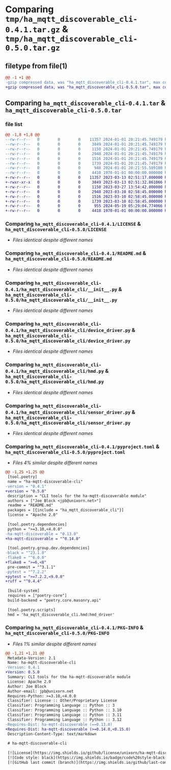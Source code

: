 # Comparing `tmp/ha_mqtt_discoverable_cli-0.4.1.tar.gz` & `tmp/ha_mqtt_discoverable_cli-0.5.0.tar.gz`

## filetype from file(1)

```diff
@@ -1 +1 @@
-gzip compressed data, was "ha_mqtt_discoverable_cli-0.4.1.tar", max compression
+gzip compressed data, was "ha_mqtt_discoverable_cli-0.5.0.tar", max compression
```

## Comparing `ha_mqtt_discoverable_cli-0.4.1.tar` & `ha_mqtt_discoverable_cli-0.5.0.tar`

### file list

```diff
@@ -1,8 +1,8 @@
--rw-r--r--   0        0        0    11357 2024-01-01 20:21:45.749179 ha_mqtt_discoverable_cli-0.4.1/LICENSE
--rw-r--r--   0        0        0     3849 2024-01-01 20:21:45.749179 ha_mqtt_discoverable_cli-0.4.1/README.md
--rw-r--r--   0        0        0     1150 2024-01-01 20:21:45.749179 ha_mqtt_discoverable_cli-0.4.1/ha_mqtt_discoverable_cli/__init__.py
--rw-r--r--   0        0        0     2948 2024-01-01 20:21:45.749179 ha_mqtt_discoverable_cli-0.4.1/ha_mqtt_discoverable_cli/device_driver.py
--rw-r--r--   0        0        0     1516 2024-01-01 20:21:45.749179 ha_mqtt_discoverable_cli-0.4.1/ha_mqtt_discoverable_cli/hmd.py
--rw-r--r--   0        0        0     1739 2024-01-01 20:21:45.749179 ha_mqtt_discoverable_cli-0.4.1/ha_mqtt_discoverable_cli/sensor_driver.py
--rw-r--r--   0        0        0      948 2024-01-01 20:21:55.589100 ha_mqtt_discoverable_cli-0.4.1/pyproject.toml
--rw-r--r--   0        0        0     4410 1970-01-01 00:00:00.000000 ha_mqtt_discoverable_cli-0.4.1/PKG-INFO
+-rw-r--r--   0        0        0    11357 2023-03-13 02:51:17.000000 ha_mqtt_discoverable_cli-0.5.0/LICENSE
+-rwxr-xr-x   0        0        0     3849 2023-03-13 02:51:32.861066 ha_mqtt_discoverable_cli-0.5.0/README.md
+-rw-r--r--   0        0        0     1150 2023-03-27 13:54:42.000000 ha_mqtt_discoverable_cli-0.5.0/ha_mqtt_discoverable_cli/__init__.py
+-rw-r--r--   0        0        0     2948 2023-03-10 02:58:45.000000 ha_mqtt_discoverable_cli-0.5.0/ha_mqtt_discoverable_cli/device_driver.py
+-rw-r--r--   0        0        0     1516 2023-03-10 02:58:45.000000 ha_mqtt_discoverable_cli-0.5.0/ha_mqtt_discoverable_cli/hmd.py
+-rw-r--r--   0        0        0     1739 2023-03-10 02:58:45.000000 ha_mqtt_discoverable_cli-0.5.0/ha_mqtt_discoverable_cli/sensor_driver.py
+-rw-r--r--   0        0        0      955 2024-05-19 05:29:04.774066 ha_mqtt_discoverable_cli-0.5.0/pyproject.toml
+-rw-r--r--   0        0        0     4418 1970-01-01 00:00:00.000000 ha_mqtt_discoverable_cli-0.5.0/PKG-INFO
```

### Comparing `ha_mqtt_discoverable_cli-0.4.1/LICENSE` & `ha_mqtt_discoverable_cli-0.5.0/LICENSE`

 * *Files identical despite different names*

### Comparing `ha_mqtt_discoverable_cli-0.4.1/README.md` & `ha_mqtt_discoverable_cli-0.5.0/README.md`

 * *Files identical despite different names*

### Comparing `ha_mqtt_discoverable_cli-0.4.1/ha_mqtt_discoverable_cli/__init__.py` & `ha_mqtt_discoverable_cli-0.5.0/ha_mqtt_discoverable_cli/__init__.py`

 * *Files identical despite different names*

### Comparing `ha_mqtt_discoverable_cli-0.4.1/ha_mqtt_discoverable_cli/device_driver.py` & `ha_mqtt_discoverable_cli-0.5.0/ha_mqtt_discoverable_cli/device_driver.py`

 * *Files identical despite different names*

### Comparing `ha_mqtt_discoverable_cli-0.4.1/ha_mqtt_discoverable_cli/hmd.py` & `ha_mqtt_discoverable_cli-0.5.0/ha_mqtt_discoverable_cli/hmd.py`

 * *Files identical despite different names*

### Comparing `ha_mqtt_discoverable_cli-0.4.1/ha_mqtt_discoverable_cli/sensor_driver.py` & `ha_mqtt_discoverable_cli-0.5.0/ha_mqtt_discoverable_cli/sensor_driver.py`

 * *Files identical despite different names*

### Comparing `ha_mqtt_discoverable_cli-0.4.1/pyproject.toml` & `ha_mqtt_discoverable_cli-0.5.0/pyproject.toml`

 * *Files 4% similar despite different names*

```diff
@@ -1,25 +1,25 @@
 [tool.poetry]
 name = "ha-mqtt-discoverable-cli"
-version = "0.4.1"
+version = "0.5.0"
 description = "CLI tools for the ha-mqtt-discoverable module"
 authors = ["Joe Block <jpb@unixorn.net>"]
 readme = "README.md"
 packages = [{include = "ha_mqtt_discoverable_cli"}]
 license = "Apache 2.0"
 
 [tool.poetry.dependencies]
 python = ">=3.10,<4.0.0"
-ha-mqtt-discoverable = "0.13.0"
+ha-mqtt-discoverable = "^0.14.0"
 
 [tool.poetry.group.dev.dependencies]
-black = "^23.1.0"
-flake8 = "^6.0.0"
+flake8 = ">=6,<8"
 pre-commit = "^3.1.1"
-pytest = "^7.2.2"
+pytest = ">=7.2.2,<9.0.0"
+ruff = "^0.4.4"
 
 [build-system]
 requires = ["poetry-core"]
 build-backend = "poetry.core.masonry.api"
 
 [tool.poetry.scripts]
 hmd = 'ha_mqtt_discoverable_cli.hmd:hmd_driver'
```

### Comparing `ha_mqtt_discoverable_cli-0.4.1/PKG-INFO` & `ha_mqtt_discoverable_cli-0.5.0/PKG-INFO`

 * *Files 1% similar despite different names*

```diff
@@ -1,21 +1,21 @@
 Metadata-Version: 2.1
 Name: ha-mqtt-discoverable-cli
-Version: 0.4.1
+Version: 0.5.0
 Summary: CLI tools for the ha-mqtt-discoverable module
 License: Apache 2.0
 Author: Joe Block
 Author-email: jpb@unixorn.net
 Requires-Python: >=3.10,<4.0.0
 Classifier: License :: Other/Proprietary License
 Classifier: Programming Language :: Python :: 3
 Classifier: Programming Language :: Python :: 3.10
 Classifier: Programming Language :: Python :: 3.11
 Classifier: Programming Language :: Python :: 3.12
-Requires-Dist: ha-mqtt-discoverable (==0.13.0)
+Requires-Dist: ha-mqtt-discoverable (>=0.14.0,<0.15.0)
 Description-Content-Type: text/markdown
 
 # ha-mqtt-discoverable-cli
 
 [![License](https://img.shields.io/github/license/unixorn/ha-mqtt-discoverable-cli.svg)](https://opensource.org/license/apache-2-0/)
 [![Code style: black](https://img.shields.io/badge/code%20style-black-000000.svg)](https://github.com/psf/black)
 [![GitHub last commit (branch)](https://img.shields.io/github/last-commit/unixorn/ha-mqtt-discoverable-cli/main.svg)](https://github.com/unixorn/ha-mqtt-discoverable-cli)
```

